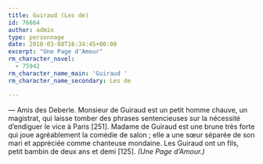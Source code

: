 ```yaml
---
title: Guiraud (Les de)
id: 76664
author: admin
type: personnage
date: 2010-03-08T16:34:45+00:00
excerpt: "Une Page d'Amour"
rm_character_novel:
  - 75942
rm_character_name_main: 'Guiraud '
rm_character_name_secondary: Les de

---
```

— Amis des Deberle. Monsieur de Guiraud est un petit homme chauve, un magistrat, qui laisse tomber des phrases sentencieuses sur la nécessité d&rsquo;endiguer le vice à Paris [251]. Madame de Guiraud est une brune très forte qui joue agréablement la comédie de salon ; elle a une sœur séparée de son mari et appréciée comme chanteuse mondaine. Les Guiraud ont un fils, petit bambin de deux ans et demi [125]. _(Une Page d&rsquo;Amour.)_